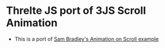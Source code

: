 # Threlte JS port of 3JS Scroll Animation

- This is a port of [Sam Bradley's Animation on Scroll example](https://sbcode.net/threejs/animate-on-scroll/)

